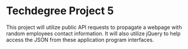 # Techdegree Project 5

This project will utilize public API requests to propagate a webpage with random employees contact information. It will also utilize jQuery to help access the JSON from these application program interfaces.
